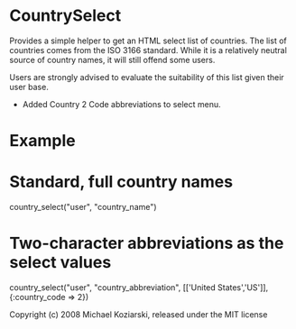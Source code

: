 CountrySelect
=============

Provides a simple helper to get an HTML select list of countries.  The list of countries comes from the ISO 3166 standard.  While it is a relatively neutral source of country names, it will still offend some users.

Users are strongly advised to evaluate the suitability of this list given their user base.

* Added Country 2 Code abbreviations to select menu.

Example
=======

# Standard, full country names
country_select("user", "country_name")

# Two-character abbreviations as the select values
country_select("user", "country_abbreviation", [['United States','US']], {:country_code => 2})

Copyright (c) 2008 Michael Koziarski, released under the MIT license
